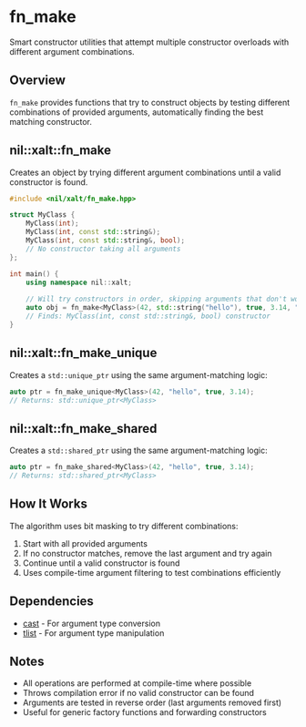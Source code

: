 # fn_make

Smart constructor utilities that attempt multiple constructor overloads with different argument combinations.

## Overview

`fn_make` provides functions that try to construct objects by testing different combinations of provided arguments, automatically finding the best matching constructor.

## nil::xalt::fn_make

Creates an object by trying different argument combinations until a valid constructor is found.

```cpp
#include <nil/xalt/fn_make.hpp>

struct MyClass {
    MyClass(int);
    MyClass(int, const std::string&);
    MyClass(int, const std::string&, bool);
    // No constructor taking all arguments
};

int main() {
    using namespace nil::xalt;
    
    // Will try constructors in order, skipping arguments that don't work
    auto obj = fn_make<MyClass>(42, std::string("hello"), true, 3.14, "extra");
    // Finds: MyClass(int, const std::string&, bool) constructor
}
```

## nil::xalt::fn_make_unique

Creates a `std::unique_ptr` using the same argument-matching logic:

```cpp
auto ptr = fn_make_unique<MyClass>(42, "hello", true, 3.14);
// Returns: std::unique_ptr<MyClass>
```

## nil::xalt::fn_make_shared

Creates a `std::shared_ptr` using the same argument-matching logic:

```cpp
auto ptr = fn_make_shared<MyClass>(42, "hello", true, 3.14);
// Returns: std::shared_ptr<MyClass>
```

## How It Works

The algorithm uses bit masking to try different combinations:
1. Start with all provided arguments
2. If no constructor matches, remove the last argument and try again  
3. Continue until a valid constructor is found
4. Uses compile-time argument filtering to test combinations efficiently

## Dependencies

- [cast](./11-cast.md) - For argument type conversion
- [tlist](./03-tlist.md) - For argument type manipulation

## Notes

- All operations are performed at compile-time where possible
- Throws compilation error if no valid constructor can be found
- Arguments are tested in reverse order (last arguments removed first)
- Useful for generic factory functions and forwarding constructors